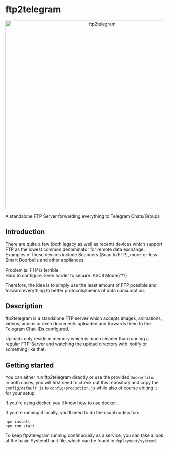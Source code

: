 # ftp2telegram

<div align="center">
    <img src="https://github.com/schinken/ftp2telegram/blob/master/assets/ftp2telegram.svg" width="600" alt="ftp2telegram">
</div>

A standalone FTP Server forwarding everything to Telegram Chats/Groups

## Introduction

There are quite a few (both legacy as well as recent) devices which support FTP as the lowest common denominator for remote data exchange.<br/>
Examples of these devices include Scanners (Scan to FTP), more-or-less Smart Doorbells and other appliances.

Problem is: FTP is terrible.<br/>
Hard to configure. Even harder to secure. ASCII Mode(???)

Therefore, the idea is to simply use the least amount of FTP possible and forward everything to better protocols/means of data consumption.

## Description

ftp2telegram is a standalone FTP server which accepts images, animations, videos, audios or even documents uploaded and forwards them to
the Telegram Chat-IDs configured.

Uploads only reside in memory which is much cleaner than running a regular FTP-Server and watching the upload directory with inotify or something like that.

## Getting started

You can either run ftp2telegram directly or use the provided `Dockerfile`.<br/>
In both cases, you will first need to check out this repository and copy the `config/default.js` to `config/production.js` while also of course editing it for your setup.

If you're using docker, you'll know how to use docker.

If you're running it locally, you'll need to do the usual nodejs foo:

```
npm install
npm run start
```

To keep ftp2telegram running continuously as a service, you can take a look at the basic SystemD unit file, which can be found in `deployment/systemd`.





